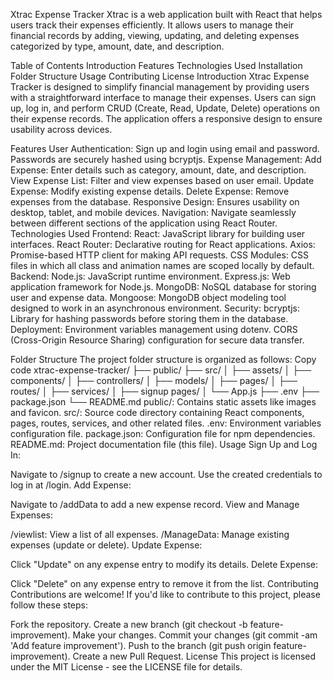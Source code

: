 Xtrac Expense Tracker
Xtrac is a web application built with React that helps users track their expenses efficiently. It allows users to manage their financial records by adding, viewing, updating, and deleting expenses categorized by type, amount, date, and description.

Table of Contents
Introduction
Features
Technologies Used
Installation
Folder Structure
Usage
Contributing
License
Introduction
Xtrac Expense Tracker is designed to simplify financial management by providing users with a straightforward interface to manage their expenses. Users can sign up, log in, and perform CRUD (Create, Read, Update, Delete) operations on their expense records. The application offers a responsive design to ensure usability across devices.

Features
User Authentication:
Sign up and login using email and password.
Passwords are securely hashed using bcryptjs.
Expense Management:
Add Expense:
Enter details such as category, amount, date, and description.
View Expense List:
Filter and view expenses based on user email.
Update Expense:
Modify existing expense details.
Delete Expense:
Remove expenses from the database.
Responsive Design:
Ensures usability on desktop, tablet, and mobile devices.
Navigation:
Navigate seamlessly between different sections of the application using React Router.
Technologies Used
Frontend:
React: JavaScript library for building user interfaces.
React Router: Declarative routing for React applications.
Axios: Promise-based HTTP client for making API requests.
CSS Modules: CSS files in which all class and animation names are scoped locally by default.
Backend:
Node.js: JavaScript runtime environment.
Express.js: Web application framework for Node.js.
MongoDB: NoSQL database for storing user and expense data.
Mongoose: MongoDB object modeling tool designed to work in an asynchronous environment.
Security:
bcryptjs: Library for hashing passwords before storing them in the database.
Deployment:
Environment variables management using dotenv.
CORS (Cross-Origin Resource Sharing) configuration for secure data transfer.

Folder Structure
The project folder structure is organized as follows:
Copy code
xtrac-expense-tracker/
├── public/
├── src/
│   ├── assets/
│   ├── components/
│   ├── controllers/
│   ├── models/
│   ├── pages/
│   ├── routes/
│   ├── services/
│   ├── signup pages/
│   └── App.js
├── .env
├── package.json
└── README.md
public/: Contains static assets like images and favicon.
src/: Source code directory containing React components, pages, routes, services, and other related files.
.env: Environment variables configuration file.
package.json: Configuration file for npm dependencies.
README.md: Project documentation file (this file).
Usage
Sign Up and Log In:

Navigate to /signup to create a new account.
Use the created credentials to log in at /login.
Add Expense:

Navigate to /addData to add a new expense record.
View and Manage Expenses:

/viewlist: View a list of all expenses.
/ManageData: Manage existing expenses (update or delete).
Update Expense:

Click "Update" on any expense entry to modify its details.
Delete Expense:

Click "Delete" on any expense entry to remove it from the list.
Contributing
Contributions are welcome! If you'd like to contribute to this project, please follow these steps:

Fork the repository.
Create a new branch (git checkout -b feature-improvement).
Make your changes.
Commit your changes (git commit -am 'Add feature improvement').
Push to the branch (git push origin feature-improvement).
Create a new Pull Request.
License
This project is licensed under the MIT License - see the LICENSE file for details.